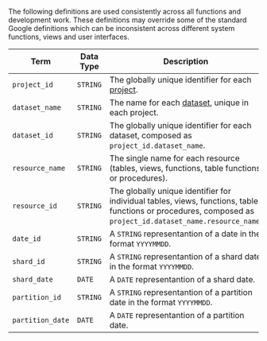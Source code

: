 The following definitions are used consistently across all functions and development work.  These definitions may override some of the standard Google definitions which can be inconsistent across different system functions, views and user interfaces.

Term | Data Type | Description | Key Functions
--- | --- | --- | --- 
`project_id` | `STRING` | The globally unique identifier for each [project](https://cloud.google.com/resource-manager/docs/creating-managing-projects). | `bqtools.[region].parse_resource_id(resource_id).project_id`
`dataset_name` | `STRING` | The name for each [dataset](https://cloud.google.com/bigquery/docs/datasets), unique in each project. | `bqtools.[region].parse_resource_id(resource_id).dataset_name`
`dataset_id` | `STRING` | The globally unique identifier for each dataset, composed as `project_id.dataset_name`. | `bqtools.[region].parse_resource_id(resource_id).dataset_id`
`resource_name`  | `STRING` | The single name for each resource (tables, views, functions, table functions or procedures). | `bqtools.[region].parse_resource_id(resource_id).resource_name`
`resource_id` | `STRING` | The globally unique identifier for individual tables, views, functions, table functions or procedures, composed as `project_id.dataset_name.resource_name`. | `bqtools.[region].parse_resource_id(resource_id)`
`date_id` | `STRING` | A `STRING` representantion of a date in the format `YYYYMMDD`. | `SET date_id = PARSE_DATE('%Y%m%d', date)`, <br>`SET date = FORMAT_DATE('%Y%m%d', date_id)`
`shard_id` | `STRING` |  A `STRING` representantion of a shard date in the format `YYYYMMDD`. | [Sharded Tables](https://transformationflow.io/reference/bqtools/sharding/)
`shard_date` | `DATE` |  A `DATE` representantion of a shard date. | [Sharded Tables](https://transformationflow.io/reference/bqtools/sharding/)
`partition_id` | `STRING` |  A `STRING` representantion of a partition date in the format `YYYYMMDD`. | [Partitioned Tables](https://transformationflow.io/reference/bqtools/partitioning/)
`partition_date` | `DATE` |  A `DATE` representantion of a partition date. | [Partitioned Tables](https://transformationflow.io/reference/bqtools/partitioning/)

